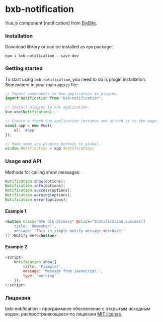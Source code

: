 # bxb-notification
Vue.js component [notification] from [BixBite](https://github.com/russsiq/bixbite).

### Installation

Download library or can be installed as `npm` package:
```console
npm i bxb-notification --save-dev
```

### Getting started

To start using `bxb-notification`, you need to do is plugin installation. Somewhere in your main app.js file:
```js
// Import components to Vue application as plugins.
import Notification from 'bxb-notification';

// Install plugins to Vue application.
Vue.use(Notification);

// Create a fresh Vue application instance and attach it to the page.
const app = new Vue({
    el: '#app'
});

// Make some vue plugins methods to global.
window.Notification = app.$notification;
```

### Usage and API

Methods for calling show messages:
```js
Notification.show(options);
Notification.info(options);
Notification.success(options);
Notification.warning(options);
Notification.error(options);
```

#### Example 1
```html
<button class="btn btn-primary" @click="$notification.success({
    title: 'Remember!',
    message: 'This is simple notify message.<hr>Nice!'
})">Notify me!</button>
```

#### Example 2
```js
<script>
    Notification.show({
        title: 'Example!',
        message: 'Message from javascript.',
        type: 'warning'
    });
</script>
```

### Лицензия

bxb-notification - программное обеспечение с открытым исходным кодом, распространяющееся по лицензии [MIT license](https://choosealicense.com/licenses/mit/).

